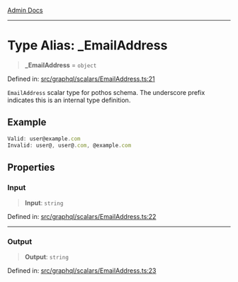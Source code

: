 [Admin Docs](/)

***

# Type Alias: \_EmailAddress

> **\_EmailAddress** = `object`

Defined in: [src/graphql/scalars/EmailAddress.ts:21](https://github.com/PurnenduMIshra129th/talawa-api/blob/4d9be178e903c8bd2778a802379c92eee9a2afdf/src/graphql/scalars/EmailAddress.ts#L21)

`EmailAddress` scalar type for pothos schema.
The underscore prefix indicates this is an internal type definition.

## Example

```ts
Valid: user@example.com
Invalid: user@, user@.com, @example.com
```

## Properties

### Input

> **Input**: `string`

Defined in: [src/graphql/scalars/EmailAddress.ts:22](https://github.com/PurnenduMIshra129th/talawa-api/blob/4d9be178e903c8bd2778a802379c92eee9a2afdf/src/graphql/scalars/EmailAddress.ts#L22)

***

### Output

> **Output**: `string`

Defined in: [src/graphql/scalars/EmailAddress.ts:23](https://github.com/PurnenduMIshra129th/talawa-api/blob/4d9be178e903c8bd2778a802379c92eee9a2afdf/src/graphql/scalars/EmailAddress.ts#L23)
